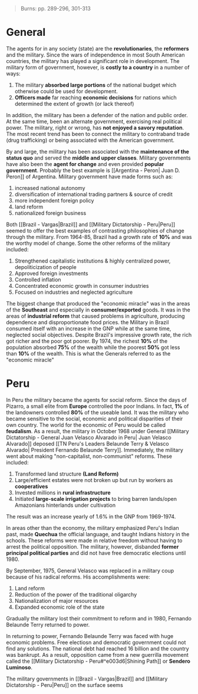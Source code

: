 > Burns: pp. 289-296, 301-313

# General

The agents for in any society (state) are the **revolutionaries**, the **reformers** and the military. Since the wars of independence in most South American countries, the military has played a significant role in development. The military form of government, however, is **costly to a country** in a number of ways:

1. The military **absorbed large portions** of the national budget which otherwise could be used for development.
2. **Officers made** far reaching **economic decisions** for nations which determined the extent of growth (or lack thereof)

In addition, the military has been a defender of the nation and public order. At the same time, been an alternate government, exercising real political power. The military, right or wrong, has **not enjoyed a savory reputation**. The most recent trend has been to connect the military to contraband trade (drug trafficking) or being associated with the American government.

By and large, the military has been associated with the **maintenance of the status quo** and served the **middle and upper classes**. Military governments have also been the **agent for change** and even provided **popular government**. Probably the best example is [[Argentina - Peron| Juan D. Peron]] of Argentina. Military government have made forms such as:

1. increased national autonomy
2. diversification of international trading partners & source of credit
3. more independent foreign policy
4. land reform
5. nationalized foreign business

Both [[Brazil - Vargas|Brazil]] and [[Military Dictatorship - Peru|Peru]] seemed to offer the best examples of contrasting philosophies of change through the military. From 1964-85, Brazil had a growth rate of **10%** and was the worthy model of change. Some the other reforms of the military included:

1. Strengthened capitalistic institutions & highly centralized power, depoliticization of people
2. Approved foreign investments
3. Controlled inflation
4. Concentrated economic growth in consumer industries
5. Focused on industries and neglected agriculture

The biggest change that produced the "economic miracle" was in the areas of the **Southeast** and especially in **consumer/exported** goods. It was in the areas of **industrial reform** that caused problems in agriculture, producing dependence and disproportionate food prices. the Military in Brazil consumed itself with an increase in the GNP while at the same time, neglected social objectives. Despite Brazil's impressive growth rate, the rich got richer and the poor got poorer. By 1974, the richest **10%** of the population absorbed **75%** of the wealth while the poorest **50%** got less than **10%** of the wealth. This is what the Generals referred to as the "economic miracle"

# Peru

In Peru the military became the agents for social reform. Since the days of Pizarro, a small elite from **Europe** controlled the poor Indians. In fact, **1%** of the landowners controlled **80%** of the useable land. It was the military who became sensitive to the social, economic and political disparities of their own country. The world for the economic of Peru would be called **feudalism**. As a result, the military in October 1968 under General [[Military Dictatorship - General Juan Velasco Alvarado in Peru| Juan Velasco Alvarado]] deposed [[TN Peru's Leaders Belaunde Terry & Velasco Alvarado| President Fernando Belaunde Terry]]. Immediately, the military went about making "non-capitalist, non-communist" reforms. These included:

1. Transformed land structure **(Land Reform)**
2. Large/efficient estates were not broken up but run by workers as **cooperatives**
3. Invested millions in **rural infrastructure**
4. Initiated **large-scale irrigation projects** to bring barren lands/open Amazonians hinterlands under cultivation

The result was an increase yearly of 1.6% in the GNP from 1969-1974.

In areas other than the economy, the military emphasized Peru's Indian past, made **Quechua** the official language, and taught Indians history in the schools. These reforms were made in relative freedom without having to arrest the political opposition. The military, however, disbanded **former principal political parties** and did not have free democratic elections until 1980.

By September, 1975, General Velasco was replaced in a military coup because of his radical reforms. His accomplishments were:

1. Land reform
2. Reduction of the power of the traditional oligarchy
3. Nationalization of major resources
4. Expanded economic role of the state

Gradually the military lost their commitment to reform and in 1980, Fernando Belaunde Terry returned to power.

In returning to power, Fernando Belaunde Terry was faced with huge economic problems. Free electiosn and democratic government could not find any solutions. The national debt had reached 16 billion and the country was bankrupt. As a result, opposition came from a new guerrilla movement called the [[Military Dictatorship - Peru#^e003d6|Shining Path]] or **Sendero Luminoso**.

The military governments in [[Brazil - Vargas|Brazil]] and [[Military Dictatorship - Peru|Peru]] on the surface seems
